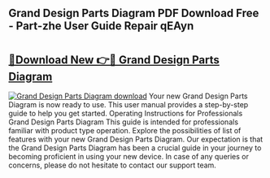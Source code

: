 ## Grand Design Parts Diagram PDF Download Free - Part-zhe User Guide Repair qEAyn

# <h2><a href="http://dfhklfr.blite.top/?on=Grand+Design+Parts+Diagram">🔗Download New 👉🔴 Grand Design Parts Diagram</a></h2>

[![Grand Design Parts Diagram download](https://i.imgur.com/lujVjoI.png)](http://dfhklfr.blite.top/?on=Grand+Design+Parts+Diagram)
Your new Grand Design Parts Diagram is now ready to use. This user manual provides a step-by-step guide to help you get started. Operating Instructions for Professionals Grand Design Parts Diagram This guide is intended for professionals familiar with product type operation. Explore the possibilities of list of features with your new Grand Design Parts Diagram. Our expectation is that the Grand Design Parts Diagram has been a crucial guide in your journey to becoming proficient in using your new device. In case of any queries or concerns, please do not hesitate to contact our support team.
